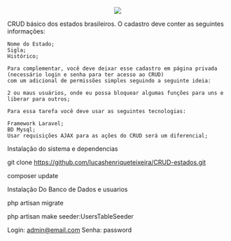 <p align="center"><img src="https://laravel.com/assets/img/components/logo-laravel.svg"></p>

CRUD básico dos estados brasileiros. O cadastro deve conter as seguintes informações:

    Nome do Estado;
    Sigla;
    Histórico;

    Para complementar, você deve deixar esse cadastro em página privada 
    (necessário login e senha para ter acesso ao CRUD) 
    com um adicional de permissões simples seguindo a seguinte ideia:

    2 ou maus usuários, onde eu possa bloquear algumas funções para uns e liberar para outros;

	Para essa tarefa você deve usar as seguintes tecnologias:

    Framework Laravel;
    BD Mysql;
    Usar requisições AJAX para as ações do CRUD será um diferencial;

Instalação do sistema e dependencias

 git clone https://github.com/lucashenriqueteixeira/CRUD-estados.git
 
 composer update
 
 Instalação Do Banco de Dados e usuarios
 
 php artisan migrate
 
 php artisan make seeder:UsersTableSeeder
 
 
 Login: admin@email.com
 Senha: password
 
 